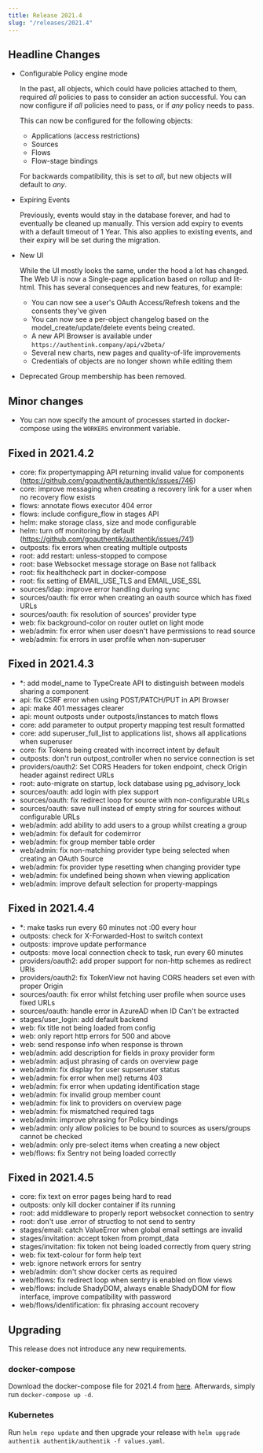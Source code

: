 ```yaml
---
title: Release 2021.4
slug: "/releases/2021.4"
---
```


## Headline Changes

-   Configurable Policy engine mode

    In the past, all objects, which could have policies attached to them, required _all_ policies to pass to consider an action successful.
    You can now configure if _all_ policies need to pass, or if _any_ policy needs to pass.

    This can now be configured for the following objects:

    -   Applications (access restrictions)
    -   Sources
    -   Flows
    -   Flow-stage bindings

    For backwards compatibility, this is set to _all_, but new objects will default to _any_.

-   Expiring Events

    Previously, events would stay in the database forever, and had to eventually be cleaned up manually. This version add expiry to events with a default
    timeout of 1 Year. This also applies to existing events, and their expiry will be set during the migration.

-   New UI

    While the UI mostly looks the same, under the hood a lot has changed. The Web UI is now a Single-page application based on rollup and lit-html. This has several consequences and new features, for example:

    -   You can now see a user's OAuth Access/Refresh tokens and the consents they've given
    -   You can now see a per-object changelog based on the model_create/update/delete events being created.
    -   A new API Browser is available under `https://authentink.company/api/v2beta/`
    -   Several new charts, new pages and quality-of-life improvements
    -   Credentials of objects are no longer shown while editing them

-   Deprecated Group membership has been removed.

## Minor changes

-   You can now specify the amount of processes started in docker-compose using the `WORKERS` environment variable.

## Fixed in 2021.4.2

-   core: fix propertymapping API returning invalid value for components (https://github.com/goauthentik/authentik/issues/746)
-   core: improve messaging when creating a recovery link for a user when no recovery flow exists
-   flows: annotate flows executor 404 error
-   flows: include configure_flow in stages API
-   helm: make storage class, size and mode configurable
-   helm: turn off monitoring by default (https://github.com/goauthentik/authentik/issues/741)
-   outposts: fix errors when creating multiple outposts
-   root: add restart: unless-stopped to compose
-   root: base Websocket message storage on Base not fallback
-   root: fix healthcheck part in docker-compose
-   root: fix setting of EMAIL_USE_TLS and EMAIL_USE_SSL
-   sources/ldap: improve error handling during sync
-   sources/oauth: fix error when creating an oauth source which has fixed URLs
-   sources/oauth: fix resolution of sources' provider type
-   web: fix background-color on router outlet on light mode
-   web/admin: fix error when user doesn't have permissions to read source
-   web/admin: fix errors in user profile when non-superuser

## Fixed in 2021.4.3

-   \*: add model_name to TypeCreate API to distinguish between models sharing a component
-   api: fix CSRF error when using POST/PATCH/PUT in API Browser
-   api: make 401 messages clearer
-   api: mount outposts under outposts/instances to match flows
-   core: add parameter to output property mapping test result formatted
-   core: add superuser_full_list to applications list, shows all applications when superuser
-   core: fix Tokens being created with incorrect intent by default
-   outposts: don't run outpost_controller when no service connection is set
-   providers/oauth2: Set CORS Headers for token endpoint, check Origin header against redirect URLs
-   root: auto-migrate on startup, lock database using pg_advisory_lock
-   sources/oauth: add login with plex support
-   sources/oauth: fix redirect loop for source with non-configurable URLs
-   sources/oauth: save null instead of empty string for sources without configurable URLs
-   web/admin: add ability to add users to a group whilst creating a group
-   web/admin: fix default for codemirror
-   web/admin: fix group member table order
-   web/admin: fix non-matching provider type being selected when creating an OAuth Source
-   web/admin: fix provider type resetting when changing provider type
-   web/admin: fix undefined being shown when viewing application
-   web/admin: improve default selection for property-mappings

## Fixed in 2021.4.4

-   \*: make tasks run every 60 minutes not :00 every hour
-   outposts: check for X-Forwarded-Host to switch context
-   outposts: improve update performance
-   outposts: move local connection check to task, run every 60 minutes
-   providers/oauth2: add proper support for non-http schemes as redirect URIs
-   providers/oauth2: fix TokenView not having CORS headers set even with proper Origin
-   sources/oauth: fix error whilst fetching user profile when source uses fixed URLs
-   sources/oauth: handle error in AzureAD when ID Can't be extracted
-   stages/user_login: add default backend
-   web: fix title not being loaded from config
-   web: only report http errors for 500 and above
-   web: send response info when response is thrown
-   web/admin: add description for fields in proxy provider form
-   web/admin: adjust phrasing of cards on overview page
-   web/admin: fix display for user supseruser status
-   web/admin: fix error when me() returns 403
-   web/admin: fix error when updating identification stage
-   web/admin: fix invalid group member count
-   web/admin: fix link to providers on overview page
-   web/admin: fix mismatched required tags
-   web/admin: improve phrasing for Policy bindings
-   web/admin: only allow policies to be bound to sources as users/groups cannot be checked
-   web/admin: only pre-select items when creating a new object
-   web/flows: fix Sentry not being loaded correctly

## Fixed in 2021.4.5

-   core: fix text on error pages being hard to read
-   outposts: only kill docker container if its running
-   root: add middleware to properly report websocket connection to sentry
-   root: don't use .error of structlog to not send to sentry
-   stages/email: catch ValueError when global email settings are invalid
-   stages/invitation: accept token from prompt_data
-   stages/invitation: fix token not being loaded correctly from query string
-   web: fix text-colour for form help text
-   web: ignore network errors for sentry
-   web/admin: don't show docker certs as required
-   web/flows: fix redirect loop when sentry is enabled on flow views
-   web/flows: include ShadyDOM, always enable ShadyDOM for flow interface, improve compatibility with password
-   web/flows/identification: fix phrasing account recovery

## Upgrading

This release does not introduce any new requirements.

### docker-compose

Download the docker-compose file for 2021.4 from [here](https://goauthentik.io/version/2021.4/docker-compose.yml). Afterwards, simply run `docker-compose up -d`.

### Kubernetes

Run `helm repo update` and then upgrade your release with `helm upgrade authentik authentik/authentik -f values.yaml`.
